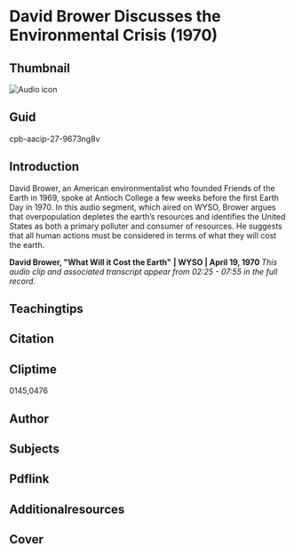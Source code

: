 # David Brower Discusses the Environmental Crisis (1970)

## Thumbnail

![Audio icon](https://s3.amazonaws.com/americanarchive.org/primary_source_sets/audio-digitized.jpg "Audio icon")

## Guid
cpb-aacip-27-9673ng8v

## Introduction

David Brower, an American environmentalist who founded Friends of the Earth in 1969, spoke at Antioch College a few weeks before the first Earth Day in 1970. In this audio segment, which aired on WYSO, Brower argues that overpopulation depletes the earth’s resources and identifies the United States as both a primary polluter and consumer of resources. He suggests that all human actions must be considered in terms of what they will cost the earth.

<b>David Brower, "What Will it Cost the Earth"</b>
<b>| WYSO | April 19, 1970 </b>
<i>This audio clip and associated transcript appear from 02:25 - 07:55 in the full record.</i>

## Teachingtips

## Citation

## Cliptime

0145,0476

## Author
## Subjects
## Pdflink
## Additionalresources
## Cover
